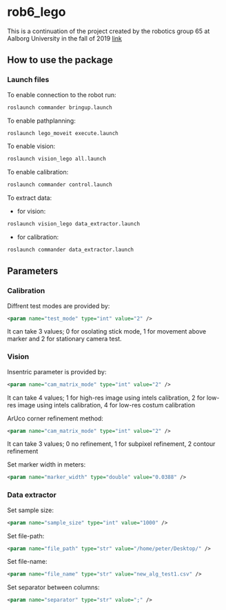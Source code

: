 # rob6_lego
This is a continuation of the project created by the robotics group 65 at Aalborg University in the fall of 2019 [link](https://github.com/pbtorrild/rob5_lego)
## How to use the package
### Launch files
To enable connection to the robot run:
```bash
roslaunch commander bringup.launch
```
To enable pathplanning: 
```bash
roslaunch lego_moveit execute.launch
```
To enable vision: 
```bash
roslaunch vision_lego all.launch
```
To enable calibration:
```bash
roslaunch commander control.launch
```
To extract data:
* for vision: 
```bash
roslaunch vision_lego data_extractor.launch
```
* for calibration: 
```bash
roslaunch commander data_extractor.launch
```
## Parameters
### Calibration
Diffrent test modes are provided by:
```xml
<param name="test_mode" type="int" value="2" />
```
It can take 3 values; 0 for osolating stick mode, 1 for movement above marker and 2 for stationary camera test.

### Vision
Insentric parameter is provided by:
```xml
<param name="cam_matrix_mode" type="int" value="2" />
```
It can take 4 values; 1 for high-res image using intels calibration, 2 for low-res image using intels calibration, 4 for low-res costum calibration

ArUco corner refinement method:
```xml
<param name="cam_matrix_mode" type="int" value="2" />
```
It can take 3 values; 0 no refinement, 1 for subpixel refinement, 2 contour refinement

Set marker width in meters:
```xml
<param name="marker_width" type="double" value="0.0388" />
```

### Data extractor
Set sample size:
```xml
<param name="sample_size" type="int" value="1000" />
```
Set file-path:
```xml
<param name="file_path" type="str" value="/home/peter/Desktop/" />
```

Set file-name:
```xml
<param name="file_name" type="str" value="new_alg_test1.csv" />
```

Set separator between columns:
```xml
<param name="separator" type="str" value=";" />
```
